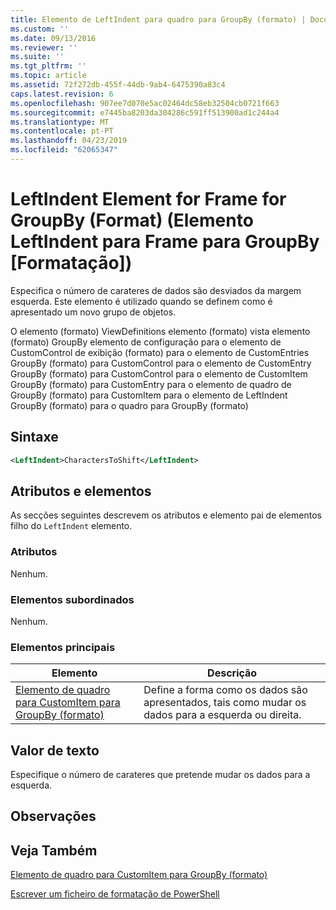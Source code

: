 ```yaml
---
title: Elemento de LeftIndent para quadro para GroupBy (formato) | Documentos da Microsoft
ms.custom: ''
ms.date: 09/13/2016
ms.reviewer: ''
ms.suite: ''
ms.tgt_pltfrm: ''
ms.topic: article
ms.assetid: 72f272db-455f-44db-9ab4-6475390a83c4
caps.latest.revision: 6
ms.openlocfilehash: 907ee7d070e5ac02464dc58eb32504cb0721f663
ms.sourcegitcommit: e7445ba8203da304286c591ff513900ad1c244a4
ms.translationtype: MT
ms.contentlocale: pt-PT
ms.lasthandoff: 04/23/2019
ms.locfileid: "62065347"
---
```

# <a name="leftindent-element-for-frame-for-groupby-format"></a>LeftIndent Element for Frame for GroupBy (Format) (Elemento LeftIndent para Frame para GroupBy [Formatação])

Especifica o número de carateres de dados são desviados da margem esquerda. Este elemento é utilizado quando se definem como é apresentado um novo grupo de objetos.

O elemento (formato) ViewDefinitions elemento (formato) vista elemento (formato) GroupBy elemento de configuração para o elemento de CustomControl de exibição (formato) para o elemento de CustomEntries GroupBy (formato) para CustomControl para o elemento de CustomEntry GroupBy (formato) para CustomControl para o elemento de CustomItem GroupBy (formato) para CustomEntry para o elemento de quadro de GroupBy (formato) para CustomItem para o elemento de LeftIndent GroupBy (formato) para o quadro para GroupBy (formato)

## <a name="syntax"></a>Sintaxe

```xml
<LeftIndent>CharactersToShift</LeftIndent>
```

## <a name="attributes-and-elements"></a>Atributos e elementos

As secções seguintes descrevem os atributos e elemento pai de elementos filho do `LeftIndent` elemento.

### <a name="attributes"></a>Atributos

Nenhum.

### <a name="child-elements"></a>Elementos subordinados

Nenhum.

### <a name="parent-elements"></a>Elementos principais

|Elemento|Descrição|
|-------------|-----------------|
|[Elemento de quadro para CustomItem para GroupBy (formato)](./frame-element-for-customitem-for-groupby-format.md)|Define a forma como os dados são apresentados, tais como mudar os dados para a esquerda ou direita.|

## <a name="text-value"></a>Valor de texto

Especifique o número de carateres que pretende mudar os dados para a esquerda.

## <a name="remarks"></a>Observações

## <a name="see-also"></a>Veja Também

[Elemento de quadro para CustomItem para GroupBy (formato)](./frame-element-for-customitem-for-groupby-format.md)

[Escrever um ficheiro de formatação de PowerShell](./writing-a-powershell-formatting-file.md)
